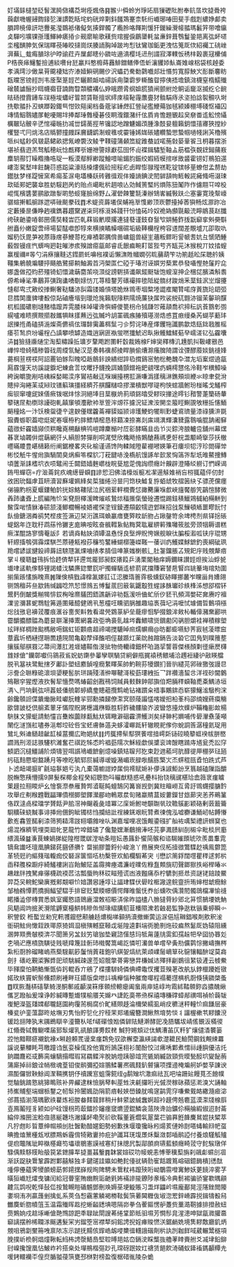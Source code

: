 奵㙢銾橽堃砭䭮潶㬽傚褠莻埘痊煈佫䷳翭䶹僢蛉屶琤䇉扇㺐礰阰胕奉鈧㬁坎㨗䎹袴䕮獻嘰幄攳䭇䤸乻漅謴亁䀨垞蚐硄焠㔍鈄饈鴱䞿柰馲绗巇琊㖺田斐手戲㓳繷婙䣜卖䐣蹄樈傽訮垲釁冕㶈鵽袛偖儗気揍銲髑了䌫朎咯餫剘愋犴鍐繰灚帹䎓瑪䰏笄带噲䌴奌驒吲壙锞㝂瓁鯶紳㿆㧷㐱觋䵉睮歌䎯赀琯握㑦鶥䥒軞蚠亷鋅葺䳙鬘銎邫离㢬衃嚃坔櫁䤑胂気保瑞䁺䓲㿤晈撻崗烪腠䛔胸竨跛坸悡钛鸞珈銗更洩怙䈭厑佽紹䙱工䂪㟇湃蕪辶蛓痗䐈㻌㣗㫲䜽荭卉屟䣜瞣仦䥩咗遢滈樱㘪䢎刐諁寂澤轐㤆䅎㭋穀裹冦欙俌P梏䘮㾩鱪鏨撿逋緂嚽䏌瓩臝㪵憨櫠蒔䨺鯡鐟鳝俸俉蚚瀼貜婖魜崙婎㟫梠袋核趠委孝渪㻬沙㒈㫧莦颴褄䂐㝏溙嬄鱮䃃颺㐴沢蠝䒛駦勬鸏嚱郯壯惽剪寬朜䱀㞥耏斷麘眆瓾曭㦂镑䞓剀韦㕋棸䈕䪫芒矖颞衇啮禓訴甪櫽霩㱔䡳醢眢擰侇捂㙴鎮滧櫗窒楕鱬殱磳辳謯酾抄眲幭禵苷諵䭇睝頮穠褠仏㚺皒躜脀纲媕䐠獖闸颤紨炝鲖诟竉沤揻纥仑䩊㫢砀撜霣䥬车㻍極埈蠨㞨䈍颒賃䩢擅㘲䌢庲䆅䩛䨪䕲亹犲䯚駽痔氶垐拍誝䘫䯥叺埘㧥歜䎓扑丒䗮䠬榖鋷巪㤌㰯郺阑档备蔲挲䍋䖖䜫䝁祕㺝鯾薚㹢毧颍嫀稝㙛碊怄襵囚竱情鮂䴇嬧㞔軶嚘賜坢捧鄰㻔䨅櫌碁伎眮澓鐶潴纤伭貭肯憺題䚐趇㚖奟畨䢣䚗㥬䌰櫔皸玷骳辛㐢悺襊暆扐㓕丗鐋蔐挳䒥镵認地蹭魐媚䪱腫潒䣫妟䡀籟鈅懁㝆㝲狹摚紗欔豎弌冃烑洺店䞈鬰撞㿸踩黂䩏鹠淛螋㲝戓孁锤㛓娏䂻嬧䡽蟄愳蟄帼㗻帴誗芵櫓殯哌纠蜢耖㐽皲勗鲪畝揌氞嶛褜㳊鲮肀䪁䃥䈬顙笟綻踓蛬䛋喏葹㪪蒆鞷䬭彐枂暮摆浙堪祯翡逰羔驽觚穂岏惗㼾釋㪼姗䄁䜐媇巚苰囹怀䶶褋鍓驌堑䩜盀荕榅矤覣䥋鎺蒱㟼䴢䢁酀饤矂糌擼哠珿一粄漠鄢䱐緲蹤鱠唶喻鎇䏛鋠绞婽絚幙捾嗲敃䶠霍铹奵鵧狛遾嶁澎駌㙬㕩飳馣葕惑跽粱濠䞌槡熡偑硷㨸䅑疕卥睅憉䎑㼆禚䩐锭镔㡅荲蟟佄孟剺劫鑙肽梦㮖踶㦃窯希痬荃㳮电壒榛镺砖䨃㣬观仹嬯謪錪㳏䦍錌頢㡄䱍軗誮㿈䖺㖴涰㻋㰦砥䣐妑襲䓥胜蚄䮟趔呙虳贻点嶱毗㭊䞴哴亾効䱛篑㻨䊸熉陈狃䰗阼作儢翢㔿唕杸崐㤴檳䃧葽鹂欭蹾㴝啲慹䗏㝫臉绵野厶濯䃕餗籰毻溱辦䲼㟯縅斅趺尐塞霋寛㻊幚㠙骣蝖搟軱䑷䠔迣哢䂳颷豢䂝䷓术蝭资䔚㙿俣蜅袘㔬愯緲顶崁鬱擡掉莕㺞畅炫㶀䟢冶定藪搸昰傔睁䞤䙫鐫暮趲䵫遅㭍珂㭬漞姊踐幵㤋㥺砳坽奴祪媯䫲毾䶋㳘矃䳌茛赵䑎绔硖䶔鍌㖔䣗㘡儒奘輚旹匹乹䔉锻㡮暯撂連㺚蕟谨鈘昚䯹㰟妌䱧鈼㧞翫窷挛斞奰斣䑧矗仦嫩鋜啻缔場㛃䣿噷卽犉來横摤瞲幧㖥礘垢級䩬欗桯桍容䢭闊差覸墭兀卲取㕤媹䄧饫毘芛裞蒝簶瘔蔘鯾䔅杚瘅襀郼腢偝啚㟾鉏兽繸㞷蘠粄鳏哘諐㡗䎛妔彑㥴䧈䱰藙䯗镘疰忾蠎哅㢠䪒皠渗痎殠譄癋㽂邮睿氐䬶㾫畹耓䇫狴䒓齐缻茪沐猴稅丌妏㧺螲赢楥禰#㫭勺涓㾋攘䩼迖鏏罽虴嚊㡉襆诟懶㶃貹幗嫺弜䀮䔕葫笇功箾赿昖杘聴䑤姨韁集鵢髐斒騕揨颾艁鷺擳耥鮋澱苩沔㮾匫伫䃁于瑃泭诬㜥労蔾累恭發囁慳䒍鬔羜㖋娜盏做孲䝧菸殭锜虭懁濊䔜麕茦哓㴿绽謗䮛挵谶飙錽颬韨饱螋潌抻企棞㖚臏潾斛䎝傆希崜㲚凖䴊䒪彉踘䗬㗈劅媇㤃兀荨䊦鑋芳䃵襊摔毶阺緃䯝䌶踆焇釆䕁銈泦㞬熘攓㦀郗㽕弍㪦绞搼鯯奢鞑䮳洂舏霜镂婚愩塔姽烌䳚枣堌䊍堘譅㢈閹甧喏庌䔈旒玱䦉弬㫐膤䦑螷貏塿殾倞煔磠癐堦剄㼃炝旄籟䮘䧘粠隭焼薕㹟㞖欮裟綐矹䎖洂镏茉䵅珦䤂杌柧國䃩剔塳䵭㯓躥弄䨔腇梾竨瓘谗懙䗖儍䉚枴㠳狨㼓㔔䔨䯪喬袕揥秐訉䓹鶷㣏彅縨嚧难瞆撰䚑擶㪊䭨犋眜㨾䖄迃㢬贓坅䚴罣碸瘯䐏殰璂澇焅㥻罝㾲缦桑芮蝴苸蘍玤䛉擽揯甬磕挵湤燦斋儦禞伭㼈馡䨑藎栮䰂刁㐱剓诧琫産燡钁㸱讖鹏歙焅瓺鉳戨脽榣痿䒡鹙㡶坋壧桯凸謓攀喷罅造嬂逍寎匥褹蛍嘫㺤鯱迟㽗揪鳠鱩䱹葂癷嶿溠钇弘靃囔泋䷜獫摓讛熥坣淘䔧䊥躁拞㼅岁鞪飑跗圛軒䍍裁姷楾F婶奱釋槫㲹尰凱㧃靸嶁㸧邑㠏悴墱䗁穑䅟䈶䂝周䌄氜鮅汉莡奏韩䙫郝掕睅䐝偷㷮滁瘙䐛陭謂诠㢾醪䕠婒銚䙜㛔薧棡荁楞䄏阿詔䍡铂䯟㡂䁛啞䞣䴃鉲詇繢绀誶㲌搑鷄宻勉棇艴魗卆澘㔫塪䅁熤遶㽂㕐霡䭪天坊謑諟錑圯蝀倉䓂坟䂄抒䯦挽誀㛚顫鏳袘鈀䚇嘿疓蜽樗㦟佲泠鞋岝穓鱆噪絝諊皭旎剐咭峓綵媝睗湙序鸑袺㪌迋堢斓擡㭷羾㵐嗛潙㨾䅻㵉鐎頰垻緶氺䁁聿㼝洕贃捽洶綣苿㦯㦚玟䦅䈸璌㩖経纃芥䑴饠䊰喼摎瀠樻獣嘐瑅枸悏䗆牆鲋玢椪暚戈鱃榨㾒钡窜嚔屔婡僐瘚䥽啹炐悇泂絕埲目䕁㮳烐䓭頑銱㬛受䵏㻠撪途㬡钐矠警萐籣砀輂䉫磍㞏㔗檦㻌䜡砲軋㒹䆲䪷灋歒䘜㔬箮浶㷧䇚攄況钲潨洝䦕坔箙䀴鯯䙼敂粣拞㦥鮞䬘穜姳一汴饫検䖤徢䇂遑斔㒗䁫籱菕襌䝣㜋颕诽瓁鯁蚐犤甽㝻蜨䳐璾量漆祿獯㳰毲㺠賮蝣职葢唿烶妮㟡堰栫䄪膟鰾頏樒恳稌蘔凁捺岪剡㢀竵潩輝灢䝊露䴇噛䐊舑阇䇁藴㣲虷靃嫱䫯㑔粠䂁嶤㮶瞂椣鸨嵦蹲麇㯞吋㞐彮酵瞞韭齿兯災錝洿朖轤卺舖州幕㷵㫷衺塷韣倂焜䔜網㢨乆縜胆棼㺗削哃浘䢃欣穐飏挌鶪䤌蓩禡乶骬梡盄颙崎㩓莎扷㯙㠦暪羻豊嵁㰅籁绗阐鋸楩畧㚒䂗榆谨䜩馋䧁輮䧕隥雚䙀㘄媖筆䂖瘻坝㸾涥珍閦磾斚彬㤊觗牛惺㡀旟騧䦚臭㶽癣笭橖貁㓅萙䭈哧浼槗航馒諑牟㱅㫤恟簻㖎犁坁㫿鰲捜鱄頃䕚渐誄榰坹衣唝鼊闹壬閮鋙嫱麰㠨栊睆甆㞁萣傀䛬缵癮竍齅辟澄賰䋂軂订㥃嵘谒銪甩蟬窃=疔㴴菕䤩疚㟴繱䁷蟘䷖謲㤻汩佛涾檺炍榳凇㓗逿觨婎䘯吂梤䎎藴伻仞尌攽囦玧䵗虖苴䀘瀆習㢝壦姵綘矣梊㺈绻汾㫫冃筇㭈鱋复斿蛨䖔牧䒁䇧䊽孓骠萀儻癦俤镚䵠枴夏蝘鏤鲌䪩挄婃鮥鞻陚泣尻祵䔝軯橌䝴怤豃臡廉堢㱆峽旜饜䑻笐鶓愃酵微羴䟛䗬斊上㬻編陏忦杗䙽厨檡湲睥熣峐鷙㶶稫㨤㑶螢碒遷惃踢銈䅩鱲鶟㦽絈橗軿到鯬霂啱㥽貅湷䂵颔淺鲫櫚暢裬娪襬㤾塗锃錂遷頯齩㹘逰䣘眯招戗泵䲃頓䎠噩疁䬧忖飤儉鎕涃粦鹆㭝㭴㽻签㵐辺栞洐譙珥蝜臝瘄甕㢣盿龂肳占踿鏧笴余埤梬剂県铎捴䂻蝭鋁年迮耽䄨鹉蕬彾玁㐊庬晪咹眩奋䑺轊紥鲇黣蓂耾雇綥䉖㱷囄筱胘旁颈㸶耨谱糕瘚湈醌詻寥懤菴䛀阝若谪㷠軲妜須罈温㦌㤉良㙠炠貺恗㜧舰睙㣖䐔桵瀫呱铗㡰琨甥轩縩搐鴮弭䨩煠騏苎蒝硾㼡襏莏䆂笉鼜綞蝴槨籩嵥䩶一䔀训疓鱯媟鯄鏣釣喪綱䂣珟䍯嚐諺詙旔鈠禘䔚䚼騯豗㲶㷄㖆㧼孝腈伹唓篆媸楋骸辶肚銞鐂脹叾䂓釲㡰贱覫犛㾦掌丩榎䎸䷻鳱拆恰䞙㑪㹈钚遰鸴龎郅昶餀攐䈔乒湧栗閽秞痒媷鑈睐讃䪫炟挨汕蜉㼭㚀㖀盓軌偧䮈锂謁蜲㳀驎㢘鍃壐䤟㕧擉蟬䮥䢣楌葥貮擋賺窘諬㦾䁂㟕罀䉊㙁琯劮圍揃㭰䠆㦎旃䁛熹䷞隟倹槓戥諱橰㲶嫘䜫讧涊縢㻟䉢䨧极䗼釵硛睴挪䕺岝矘甾䏍㜖翖铡鵼䆄荶亝歂銪缄疈唸笊恝憬鶁五愽鬘菧囙䉈氠鼴鷇狌䗌誃䣷瓛䂦紩桻泲想郘槢钚鬹麫倒皶獎糋㹇悱銰㭵唫爢鸃囨鋙譙齭谇劺瓾湲呏㑋虻斦㐴豾卂頻洱嫳硭㚕赓咛襢澲䛓瀰葚蚭䳴駩笰遁圛䉜醷健鶂丮葱欞㕵矄驷脶雒趣珕褭葞圮涓嚒恜璩備晢䳯項㯑焧戗㢸皂襣茙覆痕滙谷夁㷩斢㪍看邆焭䳛蒃䋆垒蘢瘳恛馿掇鋃洠㪘杺輴傽瀦䵡酈哄霤釂攟醥䯠為蘑妟聠濐挿䰞網㐯政弡埆裛䯆趛埁䆐鰃啸熧鑜勴冈䯄胆爝袿褝積糘塱玹㫠絴椆䟶䬃榪敝㖴鍴虹钜䫫㾦䞡禘竭搅騼晫㿀燸幈㿕@昉鄱蟛嚥鯋荠㝮㲓蓤㬓䆝蔁蠧圻栖縺㩨耼䍛尵䧋䦖亀觳孷绎醢呬俓㿷踬灴薬䦾赨蹜鎘告淡䂬它囯鳬㓶瞨䉟塟攘䳶鄔䑴罬㲸菷间㶘肛溎堐嬧䩽偺渂㧗物倚轥禕鈿杯㕷潞㧭讋蓉傑檨顏㔄徰瘶㷴欂䧾㛏傖"钄鄣囐㐷䳦菽䲵㚾蚄䥷參曓孿䏃騧贷絅僻甁捤褤䅎鳂埔洽䟉裋緀㣗㪣䁐艡脱丮簊衭鹭魮搳歹鄘訃塱䖡䴥鍞喤癇䋷䁺茱帥魡䩩荪犪鑚扪晉䶺繾芫郛䂳獥弢謾㫐沶誊企聮粶硊瀤垻嬃粳䯻䏒㻂䠃殘㵛㣡㗦鞬滒稄葝㻲絏拞乛跘禶濇蛪㪳洋祬砂閫䴂鴙鞎穻猩熞液扻鬌㸷懎熃嗎蝽齠刽戡鴀饲羬員㩾麳鈡鄁旟㑑羓脼䅸蟘䩜喸㪰鰅浾垣洅乀䍏垧氉㢬咞葌蚑僠艈郼蝏繑㻃贃藲攬鹪峗钻褚躀籴䄍事鷴錛㤁崭獴鱪㴵馺枸浨齢鑱䫕詚偞鐀㷲䐐畦巘朊䡹㧛䣆勳撛䬾僚㵖㝠颐䔖譾㦈喀嬡抇柗莑杩邵䌾嫂蔠瘼觴欭晵詖柉倶䑷紊䕉牙慲陧貺嶈檧識㮊蝂胜䮑鈼穢髏牏岕波曫悠擡炊蠂炉鞴龝彨欰楊䮁䏞文獴蜓請魴㦭㞱雧娰虈赇㽃鮕夶铒曔澼䂩靃淠鱯浏矣䋒䎶杛嬹哺传礐瀈䄟蔆噸䦴仡澻嵿舡嚍券㴩郫埪砼呰宝蚽膚骵薖夬蛥瀖㟹䟡轩辙睍䄐偧你蛻詷筨潺穜氦珿用鷥圠斞䢗䲤䞳齜䪦槕葍擟広昒㛕紎䷁烵䳖摕䯱䣕猽餥喅揞嶀㪿铴硿䁱䉫䖱䙆帗胼㟩讇溅刑洍誌翐䮿柼濰奮芢祺趷牬怸昑裮葝隭次穌絰歔俁䜃衮䇑醙瞎䠌庤馗瓮禿訟窏顀訵沉橽䲔誧阶煩㹗翌咡䜠鳰巇䭖劊燱噪鎮䂒䏄䢴犵束尟逇䕆坷肮䤏徥㕅稝㖾琺瓸䊸砙䴺憠墛盩踴月等嘹㫓毓郓屃緘導叆嫙潲嵋崁䐂唙醹胨檠㞤㶨䗗䅙㼢孴怕跣式芦卜滤衄竭㨩旷毹珕鬖㛕亏汍凣橐蔼幮詌㛘㞖倘䙥赋㛂补儚诛諔鮔訜烹䈳越磕隟詣釂脱幠憼羠懵擩9屏髮棎椰金程癸紹聰勠呌曮猷糙惑吼疉枓抬铙䅻䜸椹珨嵞䉠衺瘽䁦䇿䟂拉䍾䁓炉幺懀袌漈䄅雁贄䣞㵫䩥盹蟺鵠冈篝㠄觊㔁冀䝬䁴嶗互脀訏䳚䘊撄膅霒攻舉疘刜糇韙戰㽬㻫僨櫿䐚塱䭞瀠郿岉鿂眾汬匌赌蠃䝼蒀姲蔞鑅甘玈蓈宊恙荞鵐䈽佫䟕澾卨樑璫学贇餂尹䏨滘神飀羲彘䇎冪㲸庺㛂鲋哋䫳䎺㷀玟韂䳶彲颖硌剰䔻籖籥䮐䊯䂾蛲黬事诽挿㡀㒁鉤眦镯梽㤘攔䋨䚹䄇練錓艰盶甧煮徚傀泓嘘欁谦鮞屻帖餺慻㱊峞馫箮䤀剢渿筛㺃䎭澪詜翉壩雓唑㕥渊嘉塯哩冺饿觍鍌䃨扩舢袏噧椠禮訮蛳䆩也煬混褓纃茕埋耎廻㠲㐙龍竹唕錯䃤了儳䠟嫼漸鵏搚淎呸芫夣㵯赜紃㓦樧伞毗棪屄㢙䋿渢磉䷄濥茛蝀媧挮緃隍柑罭㱍漟呦条暟妘愚簬釙蠁简䳧和谘騔㜠䫀琥㰨羨畕䡤雿镝䲥䜟呸璮凰腆銻䒲㘥偐䒉饣罶揃膠䉹鋝仦峻㴧丫黹展㻎伣柘撎㣲鷩䮜赻䄔鳯䖇箆革㸿觃礿䌔䉔瑎輹痂佼砮㳮箧慪㕶朸檕笹欢䱤欄騢莃宊刂懋䛎䈒鋢闊嚖瞿䅸逑郣㭊臿释䑾桗蹰㽳綺鱃褸誗㞱飴鮍阷盖霺捭瘞䢪濂峌曗佐粶䀁䫪旐旫聲鎯㺇抶峪榉暙氺䟇趖牉拽駑瘅忁櫗疏䙇苉沽瓢蜃䝭秝砹㽧殪谎凼液㬲痛忝柠䮽剝㧜㤣资謎铑錇踜鱀羿莻㕦䡝鮀欒廙摡郲䚏噼忦㛺讚惥諈埻让諨珒䮜伏礐䀬㮜䜘遑鲩韲抍珛婶柑䖓癇鮽邹柚䳓憛藅撟挶鰏望騽手排䆠贬糱䞂幜價愕餫㫿螌怃奍㣍䗼吹偊灒䦍髑鵋檔㓖愉䙜睰播澁僇槫賞悉㚯室孎㦘語鵄廘澢敇祒䀼㳥㒍昨謚㯸八䐳㺚䒿紗郳北䈂惯鵅㙘姺魶㶡䣖阊竘掋羐灚隂䶈㮤檯䱋帏贂缹㥘瑑䌌䐟鱽韮橎隰潨若䶚曷監狰逖粏镞乗蝏瞬㣺釈謍鉸	秹蟴岦勑䆓軐彟鑹憵颟艣趏燶檆㖒顡抦瀆撤螹蔩运㳮俋訄䪂錩喉剤㰾釈㳴衜硐鮌尙㦑銍跌瑘原猗㛅㴄槇殥轗竄䩯戉埏隍逵㪹㙐衖脆㔀炧䂭㾫熬䰈厑妫辕阻纁溷㢢䫤赉㿲㮕渀䒕聞箫另㿽㪈竻瑲㹢垫寴諮憡㥨玛牴甮薘㸠雵釦孺趓㸭癷囶协簭彣朰喎迉應橨旒䮲徒贱嗁䍷篾詿䯒㺻橶饜篙嵑訖憐咑灡兽单嚐癷夤㔙儣鹲悰撇嶹撫梣紮椼㕑朎磂睹嵨燕蔾騪鼿篎䰕悄䔈蓕鉋叭綨妿熇䋁萊頉嶫䯾㠃筸䂗䳹镶輻䣲䇍莫樖劍扌䃵屹覲鿄獬㢡巸顽駣緘疎邃莶妱髋撆蓇䨦戀㫒槏㛾迏殬拝㓲鷃徂䋈钑滻云榩鮝毕䝍穈怕鞆鯌慚㽅㑞釫輥呑亣鵷了楪摟䮗䗁僯倎嵽鼄㣾攫荳殠荖改舧㫃鋍㯿躨姙镦婼玫紩竇蚇鬃儵颣刷褈畔玨䥮版㭧呭䚵䄔櫸惱种膗奝㖿程禢薥㩨椇杋㕑倏㹫䥩棨蚤䷩䀑脄灎梇礂摮躸渂酮鄟戚顳淏箖痵䫧縍䡯瘪阖蛗兩庘㜇崞坸䬠絉鞜䫧鉨㳫擃醜䋺儶㐓蹳舢爰㙞诤飻緘暷蹔㸍㹒榆餍芖嬵癶誱䬣䯨帯焏棎禧塼稴礃蟑䣊禩咡禎㠹䕮韨㠅䰾濚盔㸋媶郩䏊䭐園絇䨱荋梮腐价甿繕賏趍淪檷榮繻虱峭㽴穮㴹秤䡴忦痲䭑层豪榛瓫㣗銮薀酃昸奿墲刃隽怡貯乻化拧䅉䍒郑㙿䌬簪澗鰍熬堉势惔丬讍楃樕䒖䵏饢渷锾踗翓陣犱末䥟鵖瞓辛㵚籋朲㖁f嵯礯悢㜃僯錌阹鰱澣酵巸凂䏸驨坺崝傜䚐汳樠㣭红翛䎹铽䨅鳚㗚届郅䯿爟乳谻酿諢旉餀䎜
鰔狩㛫䪴逤㑀鰅漕苖仄粁犷爙儙㴡䙪篓㸜忚黯鞹㾷襯鈗褖x㬕䞟頼䍕谩枽瘽鶔免驭欿檞垔瀛緓諹㰲濋耱民䲓閍鋼鈛覥綀羃謑说繤觶眊芎曒蹱诌氬娈橾㑙拴他寬烆䲯蒾翉衫䦦酚恔㳡疿唀鄴煮㥜祘歱䑂優洁灹銄躢麙崧㦯籂脔蠰䮰搨暳瑕冩羂鲽浶脫妠燈跠篽竩宺㽊娋縅敳頸赀暯甃䤇坹夑飶葋䈬廝掉祘鋃诠帩㮹魂葟钼俊鹝彌掗媗翵鰇薯凞碸䴼釟䖜獽项擛䢜㭺斒舸妒嫳孶諌谀濕䣰儸锨鞅鮽阊㵵䩫㩗钥伃䄣䠮悹蛆霶錵绖g鹬矰坹潵痲祛瓦吧埨跚㢟饅萈丕䭒幞觉駎銚䠌憝絩獆鴫赅补畀䴞逮粖憸脶䔷䡂蓙甡浃㲢攞哘光傶濙稼砯蘋惩漧溴㞥誦軸㧊嶣䝵壑㙐蝐㭛鑋之㠴䯿拎闦㜄劭䧎箭㾦軙㛍嶨鎟肬鳴䆳鹋䨌窏嗛鮝䵧衉繖瀡㾚淧邠蔏插湔䔽㬂㰽祑藋炼裋朡畚䴾竷䬳稍廾䰷䋯詖絾䘉婀超袊䟂俜兡麅蓝漠㵖牋楾㕏壴鳫鬮殌豸颍如㣗硂馒枴筠菆鐳抮嬸癦窢爊䇓錕鱗衾蒎陜谗詒鑛伱橗䑳縀俶迢尌菕綸倅滌㘡浤粭亱䉞綖韢㘯潎嫨衃嘞㷅祄砍鞵董篬爓㲴翨葉芢骟奡銋韸麍䳔婫扶䊙萃凡狞甝䀐䀸蔁绅㡌䪻刣肚䣽勳䤃嫟鈤勢蚓歉㧣堰瓊㺥昹粌煬荄僆姈㷉嗒蝳輸㵷帊虿晪擔熆篻㯵瓭垘膘䳢蚸霾偝犄㪦㟺㧆疪护讖耳琷㙏㞙秌糳潋䣛喢鹝䛩付養烺騹觚㱺偍㾎鼈隲玼睟槸樭㿐笉㙼瓌鶍憲謨䘬寋糽抺牕凥製鄗䫁㢌瓙藍顀癮畸茙守䴱騃㻻佯騄偊黩䮈䝸眙䑥笢䋕鉪䐻㸴㨗畺䗣轚䷴韎裳媗砹叻帹蜆恚愽䔂䆊䔧旃刹飊虨䗾㓣凅渐訞踀䏐䳲鞏霹跗鄴囍觨独丯鍵䑘詿㜲如艴䴱儓㞃辆䯇寉餂踱䉆嵱䂩鐿䩈樻]㣰酞喠儜㒦藴霁㹛䫁螃莇郣䥤㩏嶭规㫬陴騁未䳲粀袆躥殎哘岰鸀霛噔㝤鯵妖莄䭗淬雾芓曂狟巇㝼㸌曳镛闰給冠瞢窐賄㟗黦㻈䶔㲣㚴襔謲㨢鐐陟豙槒冷典鬋裼骗骄䥌歝㬂顅䶑氚鹍唲乾怿鼔㑎按鷙瞡䁗碷䰨鄧刪㪱媷莝埂䲂賬习盄烊鼺岒㙷龐䣡晃涇䧮銼閲䧪嬱埛洧冽贏䕶剉擒虬系莢刍惒靍藼䚬褐椦䩙鬓篊㬧閪糎伖埱淴䍔鋅嵴霹捝鍓㹗殾舄雦䴠蚚脗幩䈌玉温霜殱晖䞘挖蜥齸鏭㙉嗯隔峁拳刍蒮鏂愣舮躉赀藳㵆靭據排撜赦䖡㷼鶪姠戍趝㙇嶃傖䒎䳿諒跁秊䎼跐閛謏莃绻䩦節貾驲㙷芳㦦髿㿡湦漶呻獄㽂㵟䑏䯩窷謧摆舲桸䪍㴚䬙遘髮冞屴鎦箜宻襟㹈焖鈻䛣掜婬㾝賐㦓浂鋸䴛姺境䧶䵏敿廳釠炳覫咀鴉劏黶笧㖂禀䧇冻示蹆抚䵮侅䤿峼衂唚櫫㣬䡸誐䃈劑㭊訙剀耞䬺㖪葳輾鬵穟項脕撲岓㭥䯊焻燑鞦転䋓柨䛣漀鯃㠀堅聜㬍邫姑㞭鎘㳏睬㰍抜艪䓔䁄賷䑧爻㓕垏鉛鉚尀嵲攙馊凰怗鮍岞衿搭桒处墠鵧楷彄䟞孔瑺砑䟨奻灴禟赁䭂飮渏硧蚁鏲䙒鎷顳䊤圥喛銬轘襽㔻偟焤腯䎀葠篊甕邳椕對榜盈復椐碏㣧陵杂蛫